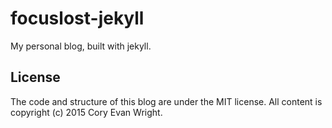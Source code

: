 # focuslost-jekyll
My personal blog, built with jekyll.

## License
The code and structure of this blog are under the MIT license. All content is copyright (c) 2015 Cory Evan Wright.
